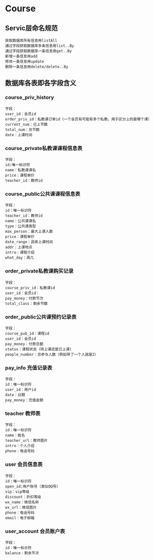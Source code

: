 # Course
## Servic层命名规范
```
获取数据库所有信息用listAll
通过字段获取数据库多条信息用list..By
通过字段获取数据库一条信息用get..By
新增一条信息用add
修改一条信息用update
删除一条信息用delete/delete..By
```

## 数据库各表即各字段含义
### course_priv_history
```
字段：
user_id：会员id
order_priv_id：私教课订单id（一个会员有可能有多个私教，用于区分上的是哪个课）
current_num：已上节数
total_num：总节数
date：上课时间
```
### course_private私教课课程信息表
```
字段：
id:唯一标识符
name：私教课课名
price：课程单价
teacher_id：教师id
```
### course_public公共课课程信息表
```
字段：
id：唯一标识符
teacher_id：教师id
name：公共课课名
type：公共课类型
max_person：最大上课人数
price：课程单价
date_range：具体上课时间
addr：上课地点
intro：课程介绍
what_day：周几
```
### order_private私教课购买记录
```
字段：
course_priv_id：私教课id
user_id：会员id：
pay_money：付款节次
total_class：剩余节数
```
### order_public公共课预约记录表
```
字段：
course_pub_id：课程id
user_id：会员id
pay_money：付款总额
status：课程状态（待上课还是已上课）
people_number：总参与人数（例如带了一个人就是2）
```
### pay_info 充值记录表
```
字段：
id：唯一标识符
user_id：用户id
date：日期
pay_money：充值金额
```
### teacher 教师表
```
字段：
id：唯一标识符
name：姓名
teacher_url：教师图片
intro：个人介绍
phone：电话号码
```
### user  会员信息表
```
字段：
id：唯一标识符
open_id:用户账号（类似QQ号）
vip：vip等级
discount：折扣等级
wx_name：微信名称
wx_url：微信图片
phone：电话号码
email：电子邮箱
```
### user_account 会员账户表
```
字段：
id：唯一标示符
balance：剩余节次
```
